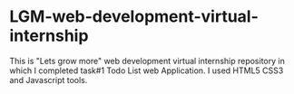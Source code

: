 # LGM-web-development-virtual-internship

This is "Lets grow more" web development virtual internship repository in which I completed task#1 Todo List web Application.
I used  HTML5 CSS3 and Javascript tools.
